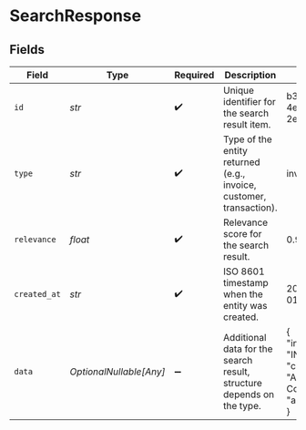 # SearchResponse


## Fields

| Field                                                                                      | Type                                                                                       | Required                                                                                   | Description                                                                                | Example                                                                                    |
| ------------------------------------------------------------------------------------------ | ------------------------------------------------------------------------------------------ | ------------------------------------------------------------------------------------------ | ------------------------------------------------------------------------------------------ | ------------------------------------------------------------------------------------------ |
| `id`                                                                                       | *str*                                                                                      | :heavy_check_mark:                                                                         | Unique identifier for the search result item.                                              | b3b7e6e2-8c2a-4e2a-9b1a-2e4b5c6d7f8a                                                       |
| `type`                                                                                     | *str*                                                                                      | :heavy_check_mark:                                                                         | Type of the entity returned (e.g., invoice, customer, transaction).                        | invoice                                                                                    |
| `relevance`                                                                                | *float*                                                                                    | :heavy_check_mark:                                                                         | Relevance score for the search result.                                                     | 0.92                                                                                       |
| `created_at`                                                                               | *str*                                                                                      | :heavy_check_mark:                                                                         | ISO 8601 timestamp when the entity was created.                                            | 2024-06-01T00:00:00.000Z                                                                   |
| `data`                                                                                     | *OptionalNullable[Any]*                                                                    | :heavy_minus_sign:                                                                         | Additional data for the search result, structure depends on the type.                      | {<br/>"invoiceNumber": "INV-2024-001",<br/>"customerName": "Acme Corporation",<br/>"amount": 1500.75<br/>} |